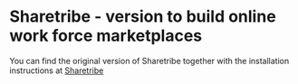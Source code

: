 # Sharetribe - version to build online work force marketplaces

You can find the original version of Sharetribe together with the installation instructions at [Sharetribe](https://github.com/sharetribe/sharetribe)
